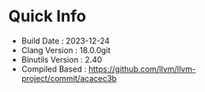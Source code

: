 # Quick Info
* Build Date : 2023-12-24
* Clang Version : 18.0.0git
* Binutils Version : 2.40
* Compiled Based : https://github.com/llvm/llvm-project/commit/acacec3b
